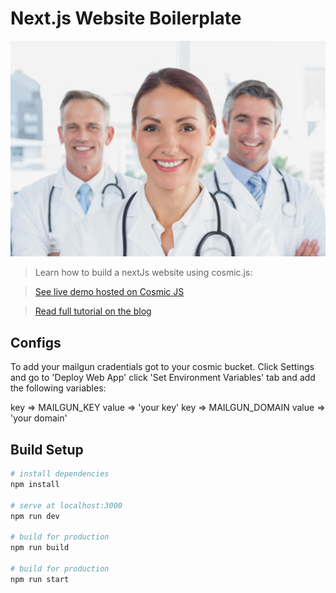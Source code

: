 # Next.js Website Boilerplate

![next-js-website-demo](screenshots/medical-professional.png)

> Learn how to build a nextJs website using cosmic.js:

> [See live demo hosted on Cosmic JS](http://react-auth-app.cosmicapp.co/)

> [Read full tutorial on the blog](https://cosmicjs.com/blog/react-auth-app-blog-demo)

## Configs

To add your mailgun cradentials got to your cosmic bucket. Click Settings and go to 'Deploy Web App'
click 'Set Environment Variables' tab and add the following variables:

key => MAILGUN_KEY  value => 'your key'
key => MAILGUN_DOMAIN      value => 'your domain'

## Build Setup

``` bash
# install dependencies
npm install

# serve at localhost:3000
npm run dev

# build for production
npm run build

# build for production
npm run start
```